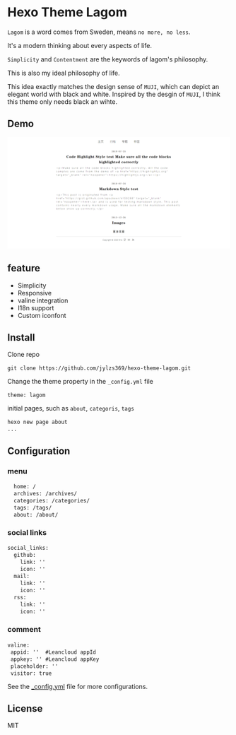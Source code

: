 # Hexo Theme Lagom

`Lagom` is a word comes from Sweden, means `no more, no less`.

It's a modern thinking about every aspects of life.

`Simplicity` and `Contentment` are the keywords of lagom's philosophy.

This is also my ideal philosophy of life.

This idea exactly matches the design sense of `MUJI`, which can depict an elegant world with black and white. Inspired by the desgin of `MUJI`, I think this theme only needs black an wihte.

## Demo

[![Lagom screenshot](https://github.com/jylzs369/hexo-theme-lagom/blob/master/source/images/lagom-screenshot.png)](https://shiolife.cn/lagom/)

## feature

- Simplicity
- Responsive
- valine integration
- I18n support
- Custom iconfont

## Install

Clone repo
```
git clone https://github.com/jylzs369/hexo-theme-lagom.git
```

Change the theme property in the `_config.yml` file
```
theme: lagom
```

initial pages, such as `about`, `categoris`, `tags`
```
hexo new page about
...
```

## Configuration

### menu
```
  home: /
  archives: /archives/
  categories: /categories/
  tags: /tags/
  about: /about/
```

### social links

```
social_links:
  github:
    link: ''
    icon: ''
  mail:
    link: ''
    icon: ''
  rss:
    link: ''
    icon: ''
```

### comment

```
valine:
 appid: ''  #Leancloud appId
 appkey: '' #Leancloud appKey
 placeholder: ''
 visitor: true
```

See the [_config.yml](./_config.yml) file for more configurations.

## License

MIT